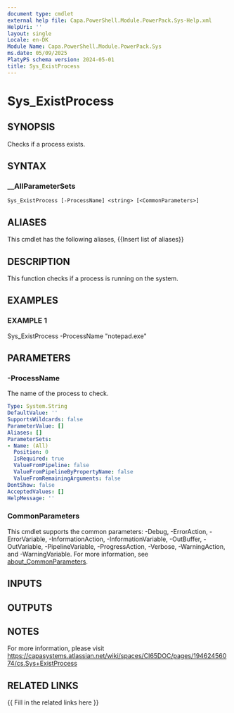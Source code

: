```yaml
---
document type: cmdlet
external help file: Capa.PowerShell.Module.PowerPack.Sys-Help.xml
HelpUri: ''
layout: single
Locale: en-DK
Module Name: Capa.PowerShell.Module.PowerPack.Sys
ms.date: 05/09/2025
PlatyPS schema version: 2024-05-01
title: Sys_ExistProcess
---
```


# Sys_ExistProcess

## SYNOPSIS

Checks if a process exists.

## SYNTAX

### __AllParameterSets

```
Sys_ExistProcess [-ProcessName] <string> [<CommonParameters>]
```

## ALIASES

This cmdlet has the following aliases,
  {{Insert list of aliases}}

## DESCRIPTION

This function checks if a process is running on the system.

## EXAMPLES

### EXAMPLE 1

Sys_ExistProcess -ProcessName "notepad.exe"

## PARAMETERS

### -ProcessName

The name of the process to check.

```yaml
Type: System.String
DefaultValue: ''
SupportsWildcards: false
ParameterValue: []
Aliases: []
ParameterSets:
- Name: (All)
  Position: 0
  IsRequired: true
  ValueFromPipeline: false
  ValueFromPipelineByPropertyName: false
  ValueFromRemainingArguments: false
DontShow: false
AcceptedValues: []
HelpMessage: ''
```

### CommonParameters

This cmdlet supports the common parameters: -Debug, -ErrorAction, -ErrorVariable,
-InformationAction, -InformationVariable, -OutBuffer, -OutVariable, -PipelineVariable,
-ProgressAction, -Verbose, -WarningAction, and -WarningVariable. For more information, see
[about_CommonParameters](https://go.microsoft.com/fwlink/?LinkID=113216).

## INPUTS

## OUTPUTS

## NOTES

For more information, please visit https://capasystems.atlassian.net/wiki/spaces/CI65DOC/pages/19462456074/cs.Sys+ExistProcess


## RELATED LINKS

{{ Fill in the related links here }}


